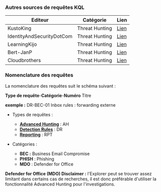 ### Autres sources de requêtes KQL 
| Editeur | Catégorie | Lien |
| --- | --- | --- |
| KustoKing | Threat Hunting | [Lien](https://www.kustoking.com) |
| IdentityAndSecurityDotCom | Threat Hunting | [Lien](https://identityandsecuritydotcom.files.wordpress.com/2020/08/kql_internals_hk.pdf) |
| LearningKijo | Threat Hunting | [Lien](https://github.com/LearningKijo) |
| Bert-JanP | Threat Hunting | [Lien](https://github.com/Bert-JanP/Hunting-Queries-Detection-Rules/tree/main) |
| Cloudbrothers | Threat Hunting | [Lien](https://cloudbrothers.info/en/posts/) |


### Nomenclature des requêtes
La nomenclature des requêtes suit le schéma suivant : 

**Type de requête**-**Catégorie**-**Numéro** Titre


**exemple :** DR-BEC-01 Inbox rules : forwarding externe

- Types de requêtes :
  - [**Advanced Hunting**](https://github.com/dotvt/SecurityMaster365/tree/fdbd7e2014c47387d743eade61fb258cc9f11ac8/KQL/Hunting) : AH 
  - [**Detection Rules**](https://github.com/dotvt/SecurityMaster365/tree/fdbd7e2014c47387d743eade61fb258cc9f11ac8/KQL/Detection%20rules) : DR
  - [**Reporting**](https://github.com/dotvt/SecurityMaster365/tree/e8f0988573e0bd30ee36118b8ca6726f4a946fd3/KQL/Reporting) : RPT

- Catégories :
  - **BEC :** Business Email Compromise
  - **PHISH** : Phishing
  - **MDO** : Defender for Office

**Defender for Office (MDO) Disclaimer :** l'Explorer peut se trouver assez limitant dans certains cas de recherches, il est donc préférable d'utiliser la fonctionnalité Advanced Hunting pour l'investigations.
